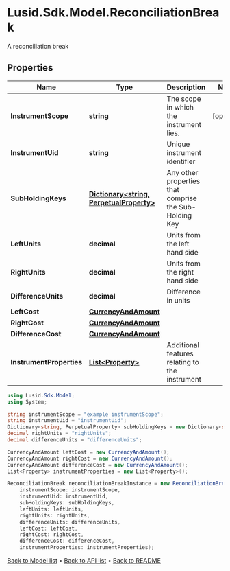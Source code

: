 # Lusid.Sdk.Model.ReconciliationBreak
A reconciliation break

## Properties

Name | Type | Description | Notes
------------ | ------------- | ------------- | -------------
**InstrumentScope** | **string** | The scope in which the instrument lies. | [optional] 
**InstrumentUid** | **string** | Unique instrument identifier | 
**SubHoldingKeys** | [**Dictionary&lt;string, PerpetualProperty&gt;**](PerpetualProperty.md) | Any other properties that comprise the Sub-Holding Key | 
**LeftUnits** | **decimal** | Units from the left hand side | 
**RightUnits** | **decimal** | Units from the right hand side | 
**DifferenceUnits** | **decimal** | Difference in units | 
**LeftCost** | [**CurrencyAndAmount**](CurrencyAndAmount.md) |  | 
**RightCost** | [**CurrencyAndAmount**](CurrencyAndAmount.md) |  | 
**DifferenceCost** | [**CurrencyAndAmount**](CurrencyAndAmount.md) |  | 
**InstrumentProperties** | [**List&lt;Property&gt;**](Property.md) | Additional features relating to the instrument | 

```csharp
using Lusid.Sdk.Model;
using System;

string instrumentScope = "example instrumentScope";
string instrumentUid = "instrumentUid";
Dictionary<string, PerpetualProperty> subHoldingKeys = new Dictionary<string, PerpetualProperty>();decimal leftUnits = "leftUnits";
decimal rightUnits = "rightUnits";
decimal differenceUnits = "differenceUnits";

CurrencyAndAmount leftCost = new CurrencyAndAmount();
CurrencyAndAmount rightCost = new CurrencyAndAmount();
CurrencyAndAmount differenceCost = new CurrencyAndAmount();
List<Property> instrumentProperties = new List<Property>();

ReconciliationBreak reconciliationBreakInstance = new ReconciliationBreak(
    instrumentScope: instrumentScope,
    instrumentUid: instrumentUid,
    subHoldingKeys: subHoldingKeys,
    leftUnits: leftUnits,
    rightUnits: rightUnits,
    differenceUnits: differenceUnits,
    leftCost: leftCost,
    rightCost: rightCost,
    differenceCost: differenceCost,
    instrumentProperties: instrumentProperties);
```

[Back to Model list](../README.md#documentation-for-models) &#8226; [Back to API list](../README.md#documentation-for-api-endpoints) &#8226; [Back to README](../README.md)
